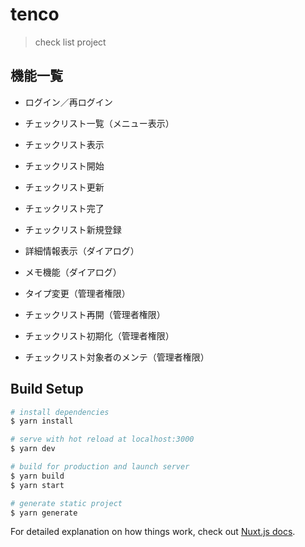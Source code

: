# tenco

> check list project

## 機能一覧
- ログイン／再ログイン
- チェックリスト一覧（メニュー表示）
- チェックリスト表示
- チェックリスト開始
- チェックリスト更新
- チェックリスト完了
- チェックリスト新規登録
- 詳細情報表示（ダイアログ）
- メモ機能（ダイアログ）

- タイプ変更（管理者権限）
- チェックリスト再開（管理者権限）
- チェックリスト初期化（管理者権限）
- チェックリスト対象者のメンテ（管理者権限）

## Build Setup

``` bash
# install dependencies
$ yarn install

# serve with hot reload at localhost:3000
$ yarn dev

# build for production and launch server
$ yarn build
$ yarn start

# generate static project
$ yarn generate
```

For detailed explanation on how things work, check out [Nuxt.js docs](https://nuxtjs.org).
